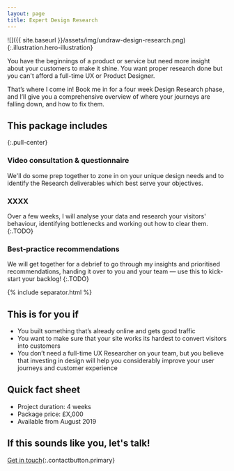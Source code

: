 ```yaml
---
layout: page
title: Expert Design Research
---
```

![]({{ site.baseurl }}/assets/img/undraw-design-research.png){:.illustration.hero-illustration}

You have the beginnings of a product or service but need more insight about your customers to make it shine. You want proper research done but you can't afford a full-time UX or Product Designer.

That’s where I come in! Book me in for a four week Design Research phase, and I’ll give you a comprehensive overview of where your journeys are falling down, and how to fix them. 


## This package includes
{:.pull-center}

### Video consultation &amp; questionnaire
We'll do some prep together to zone in on your unique design needs and to identify the Research deliverables which best serve your objectives.

### XXXX
Over a few weeks, I will analyse your data and research your visitors' behaviour, identifying bottlenecks and working out how to clear them.
{:.TODO}

### Best-practice recommendations
We will get together for a debrief to go through my insights and prioritised recommendations, handing it over to you and your team &mdash; use this to kick-start your backlog!
{:.TODO}

{% include separator.html %}

## This is for you if
- You built something that’s already online and gets good traffic
- You want to make sure that your site works its hardest to convert visitors into customers
- You don’t need a full-time UX Researcher on your team, but you believe that investing in design will help you considerably improve your user journeys and customer experience

## Quick fact sheet
- Project duration: 4 weeks
- Package price: &pound;X,000
- Available from August 2019

## If this sounds like you, let's talk!
[Get in touch](#){:.contactbutton.primary}
